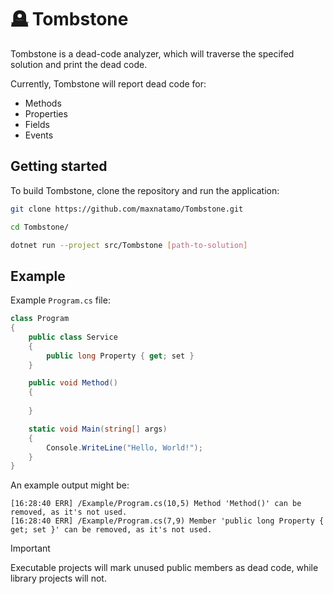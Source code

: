 # 🪦 Tombstone

Tombstone is a dead-code analyzer, which will traverse the specifed solution and print the dead code.

Currently, Tombstone will report dead code for:
- Methods
- Properties
- Fields
- Events

## Getting started

To build Tombstone, clone the repository and run the application:

```sh
git clone https://github.com/maxnatamo/Tombstone.git

cd Tombstone/

dotnet run --project src/Tombstone [path-to-solution]
```

## Example

Example `Program.cs` file:
```cs
class Program
{
    public class Service
    {
        public long Property { get; set }
    }

    public void Method()
    {
        
    }

    static void Main(string[] args)
    {
        Console.WriteLine("Hello, World!");
    }
}
```

An example output might be:
```
[16:28:40 ERR] /Example/Program.cs(10,5) Method 'Method()' can be removed, as it's not used.
[16:28:40 ERR] /Example/Program.cs(7,9) Member 'public long Property { get; set }' can be removed, as it's not used.
```

> [!IMPORTANT]
> Executable projects will mark unused public members as dead code, while library projects will not.